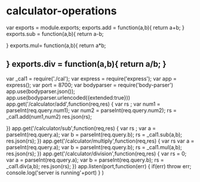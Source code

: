 # calculator-operations
var exports = module.exports;
exports.add = function(a,b){
    return a+b;
}
exports.sub = function(a,b){
    return a-b;

}
exports.mul= function(a,b){
    return a*b;

}
exports.div = function(a,b){
    return a/b;
}
----------------------------------------------
var _cal1 = require('./cal');
var express = require('express');
var app = express();
var port = 8700;
var bodyparser = require('body-parser')
app.use(bodyparser.json());
app.use(bodyparser.urlencoded({extended:true}))
app.get('/calculator/add',function(req,res)
{
    var rs ;
    var num1 = parseInt(req.query.num1);
    var num2 = parseInt(req.query.num2);
    rs = _cal1.add(num1,num2)
    res.json(rs);
    
})
 app.get('/calculator/sub',function(req,res)
{
  var rs ;
  var a = parseInt(req.query.a);
  var b = parseInt(req.query.b);
  rs = _cal1.sub(a,b);
  res.json(rs);
})
app.get('/calculator/multiply',function(req,res)
{
  var rs 
  var a = parseInt(req.query.a);
  var b = parseInt(req.query.b);
  rs = _cal1.mul(a,b);
  res.json(rs);
})
app.get('/calculator/division',function(req,res)
{
  var rs = 0;
  var a = parseInt(req.query.a);
  var b = parseInt(req.query.b);
  rs = _cal1.div(a,b);
  res.json(rs);
})
 app.listen(port,function(err)
{
    if(err) throw err;
    console.log('server is running'+port)
}
)
